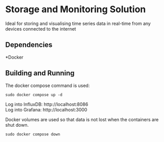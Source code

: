 # Storage and Monitoring Solution

Ideal for storing and visualising time series data in real-time from any devices connected to the internet

## Dependencies

*Docker

## Building and Running

The docker compose command is used:
```
sudo docker compose up -d
```

Log into InfluxDB: http://localhost:8086  
Log into Grafana: http://localhost:3000


Docker volumes are used so that data is not lost when the containers are shut down.
```
sudo docker compose down
```